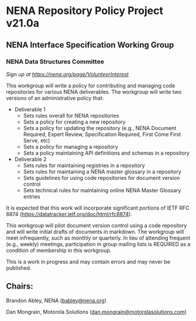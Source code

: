 # NENA Repository Policy Project v21.0a
## NENA Interface Specification Working Group
### NENA Data Structures Committee
_Sign up at https://nena.org/page/VolunteerInterest_

This workgroup will write a policy for contributing and managing code repositories for various NENA deliverables. The workgroup will write two versions of an administrative policy that:

* Deliverable 1
  * Sets rules overall for NENA repositories
  * Sets a policy for creating a new repository
  * Sets a policy for updating the repository (e.g., NENA Document Required, Expert Review, Specification Required, First Come First Serve, etc)
  * Sets a policy for managing a repository
  * Sets a policy maintaining API definitions and schemas in a repository 
* Deliverable 2
  * Sets rules for maintaining registries in a repository
  * Sets rules for maintaining a NENA master glossary in a repository
  * Sets guidelines for using code repositories for document version control
  * Sets technical rules for maintaining online NENA Master Glossary entries

It is expected that this work will incorporate significant portions of IETF RFC 8874 (https://datatracker.ietf.org/doc/html/rfc8874). 

This workgroup will pilot document version control using a code repository and will write initial drafts of documents in markdown. The workgroup will meet infrequently, such as monthly or quarterly. In lieu of attending frequent (e.g., weekly) meetings, participation in group mailing lists is REQUIRED as a condition of membership in this workgroup.

This is a work in progress and may contain errors and may never be published.

## Chairs:

Brandon Abley, NENA (babley@nena.org)

Dan Mongrain, Motorola Solutions (dan.mongrain@motorolasolutions.com)
